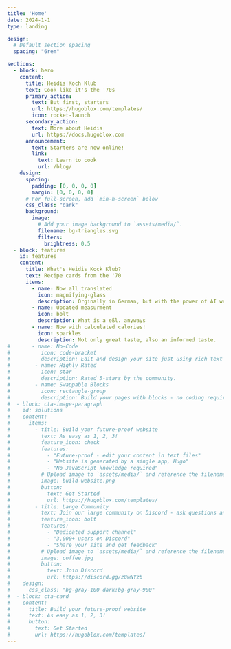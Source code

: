 ```yaml
---
title: 'Home'
date: 2024-1-1
type: landing

design:
  # Default section spacing
  spacing: "6rem"

sections:
  - block: hero
    content:
      title: Heidis Koch Klub
      text: Cook like it's the '70s
      primary_action:
        text: But first, starters
        url: https://hugoblox.com/templates/
        icon: rocket-launch
      secondary_action:
        text: More about Heidis
        url: https://docs.hugoblox.com
      announcement:
        text: Starters are now online!
        link:
          text: Learn to cook
          url: /blog/
    design:
      spacing:
        padding: [0, 0, 0, 0]
        margin: [0, 0, 0, 0]
      # For full-screen, add `min-h-screen` below
      css_class: "dark"
      background:
        image:
          # Add your image background to `assets/media/`.
          filename: bg-triangles.svg
          filters:
            brightness: 0.5
  - block: features
    id: features
    content:
      title: What's Heidis Kock Klub?
      text: Recipe cards from the '70
      items:
        - name: Now all translated
          icon: magnifying-glass
          description: Orginally in German, but with the power of AI we've translated all the recipes!
        - name: Updated measurment
          icon: bolt
          description: What is a eßl. anyways 
        - name: Now with calculated calories!
          icon: sparkles
          description: Not only great taste, also an informed taste.
#       - name: No-Code
#          icon: code-bracket
#          description: Edit and design your site just using rich text (Markdown) and configurable YAML parameters.
#        - name: Highly Rated
#          icon: star
#          description: Rated 5-stars by the community.
#        - name: Swappable Blocks
#          icon: rectangle-group
#          description: Build your pages with blocks - no coding required!
#  - block: cta-image-paragraph
#    id: solutions
#    content:
#      items:
#        - title: Build your future-proof website
#          text: As easy as 1, 2, 3!
#          feature_icon: check
#          features:
#            - "Future-proof - edit your content in text files"
#            - "Website is generated by a single app, Hugo"
#            - "No JavaScript knowledge required"
#          # Upload image to `assets/media/` and reference the filename here
#          image: build-website.png
#          button:
#            text: Get Started
#            url: https://hugoblox.com/templates/
#        - title: Large Community
#          text: Join our large community on Discord - ask questions and get live responses
#          feature_icon: bolt
#          features:
#            - "Dedicated support channel"
#            - "3,000+ users on Discord"
#            - "Share your site and get feedback"
#          # Upload image to `assets/media/` and reference the filename here
#          image: coffee.jpg
#          button:
#            text: Join Discord
#            url: https://discord.gg/z8wNYzb
#    design:
#      css_class: "bg-gray-100 dark:bg-gray-900"
#  - block: cta-card
#    content:
#      title: Build your future-proof website
#      text: As easy as 1, 2, 3!
#      button:
#        text: Get Started
#        url: https://hugoblox.com/templates/
---
```

